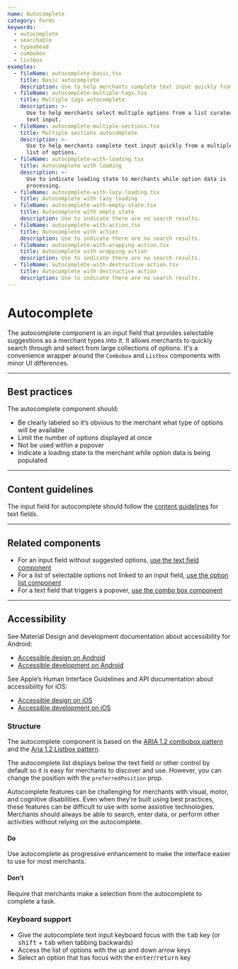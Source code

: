 ```yaml
---
name: Autocomplete
category: Forms
keywords:
  - autocomplete
  - searchable
  - typeahead
  - combobox
  - listbox
examples:
  - fileName: autocomplete-basic.tsx
    title: Basic autocomplete
    description: Use to help merchants complete text input quickly from a list of options.
  - fileName: autocomplete-multiple-tags.tsx
    title: Multiple tags autocomplete
    description: >-
      Use to help merchants select multiple options from a list curated by the
      text input.
  - fileName: autocomplete-multiple-sections.tsx
    title: Multiple sections autocomplete
    description: >-
      Use to help merchants complete text input quickly from a multiple sections
      list of options.
  - fileName: autocomplete-with-loading.tsx
    title: Autocomplete with loading
    description: >-
      Use to indicate loading state to merchants while option data is
      processing.
  - fileName: autocomplete-with-lazy-loading.tsx
    title: Autocomplete with lazy loading
  - fileName: autocomplete-with-empty-state.tsx
    title: Autocomplete with empty state
    description: Use to indicate there are no search results.
  - fileName: autocomplete-with-action.tsx
    title: Autocomplete with action
    description: Use to indicate there are no search results.
  - fileName: autocomplete-with-wrapping-action.tsx
    title: Autocomplete with wrapping action
    description: Use to indicate there are no search results.
  - fileName: autocomplete-with-destructive-action.tsx
    title: Autocomplete with destructive action
    description: Use to indicate there are no search results.
---
```


# Autocomplete

The autocomplete component is an input field that provides selectable suggestions as a merchant types into it. It allows merchants to quickly search through and select from large collections of options. It's a convenience wrapper around the `Combobox` and `Listbox` components with minor UI differences.

---

## Best practices

The autocomplete component should:

- Be clearly labeled so it’s obvious to the merchant what type of options will be available
- Limit the number of options displayed at once
- Not be used within a popover
- Indicate a loading state to the merchant while option data is being populated

---

## Content guidelines

The input field for autocomplete should follow the [content guidelines](https://polaris.shopify.com/components/text-field) for text fields.

---

## Related components

- For an input field without suggested options, [use the text field component](https://polaris.shopify.com/components/text-field)
- For a list of selectable options not linked to an input field, [use the option list component](https://polaris.shopify.com/components/option-list)
- For a text field that triggers a popover, [use the combo box component](https://polaris.shopify.com/components/combobox)

---

## Accessibility

<!-- content-for: android -->

See Material Design and development documentation about accessibility for Android:

- [Accessible design on Android](https://material.io/design/usability/accessibility.html)
- [Accessible development on Android](https://developer.android.com/guide/topics/ui/accessibility/)

<!-- /content-for -->

<!-- content-for: ios -->

See Apple’s Human Interface Guidelines and API documentation about accessibility for iOS:

- [Accessible design on iOS](https://developer.apple.com/design/human-interface-guidelines/ios/app-architecture/accessibility/)
- [Accessible development on iOS](https://developer.apple.com/accessibility/ios/)

<!-- /content-for -->

<!-- content-for: web -->

### Structure

The autocomplete component is based on the [ARIA 1.2 combobox pattern](https://www.w3.org/TR/wai-aria-practices-1.1/#combobox) and the [Aria 1.2 Listbox pattern](https://www.w3.org/TR/wai-aria-practices-1.2/#Listbox).

The autocomplete list displays below the text field or other control by default so it is easy for merchants to discover and use. However, you can change the position with the `preferredPosition` prop.

Autocomplete features can be challenging for merchants with visual, motor, and cognitive disabilities. Even when they’re built using best practices, these features can be difficult to use with some assistive technologies. Merchants should always be able to search, enter data, or perform other activities without relying on the autocomplete.

<!-- usageblock -->

#### Do

Use autocomplete as progressive enhancement to make the interface easier to use for most merchants.

#### Don’t

Require that merchants make a selection from the autocomplete to complete a task.

<!-- end -->

### Keyboard support

- Give the autocomplete text input keyboard focus with the <kbd>tab</kbd> key (or <kbd>shift</kbd> + <kbd>tab</kbd> when tabbing backwards)
- Access the list of options with the up and down arrow keys
- Select an option that has focus with the <kbd>enter</kbd>/<kbd>return</kbd> key

<!-- /content-for -->
